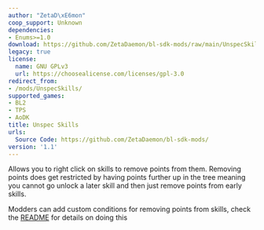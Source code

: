 ```yaml
---
author: "ZetaD\xE6mon"
coop_support: Unknown
dependencies:
- Enums>=1.0
download: https://github.com/ZetaDaemon/bl-sdk-mods/raw/main/UnspecSkills/UnspecSkills.zip
legacy: true
license:
  name: GNU GPLv3
  url: https://choosealicense.com/licenses/gpl-3.0
redirect_from:
- /mods/UnspecSkills/
supported_games:
- BL2
- TPS
- AoDK
title: Unspec Skills
urls:
  Source Code: https://github.com/ZetaDaemon/bl-sdk-mods/
version: '1.1'
---
```

Allows you to right click on skills to remove points from them. Removing points does get restricted by having points further up in the tree meaning you cannot go unlock a later skill and then just remove points from early skills.

Modders can add custom conditions for removing points from skills, check the [README](https://github.com/ZetaDaemon/bl-sdk-mods/tree/main/UnspecSkills) for details on doing this